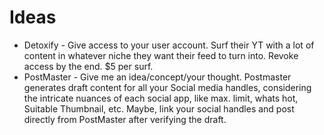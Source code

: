 # Ideas
 - Detoxify - Give access to your user account. Surf their YT with a lot of content in whatever niche they want their feed to turn into. Revoke access by the end. $5 per surf.
 - PostMaster - Give me an idea/concept/your thought. Postmaster generates draft content for all your Social media handles, considering the intricate nuances of each social app, like max. limit, whats hot, Suitable Thumbnail, etc. Maybe, link your social handles and post directly from PostMaster after verifying the draft.
